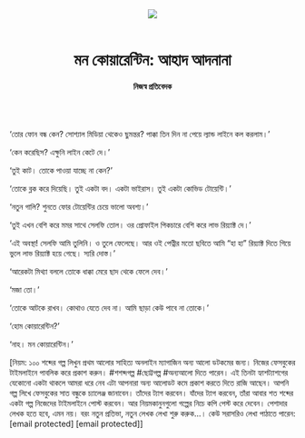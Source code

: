 <div align=center>
<img src=https://images.prothomalo.com/prothomalo-bangla/2021-01/1d75151c-eff9-4e9f-ac28-aebc4618d00f/palo_bangla_og.png />
<br><br>
<h1>মন কোয়ারেন্টিন: আহাদ আদনানা</h1>
<h4>নিজস্ব প্রতিবেদক</h4>
<br><br>
</div>

‘তোর ফোন বন্ধ কেন? সোশ্যাল মিডিয়া থেকেও ছুমন্তর? পাক্কা তিন দিন না পেয়ে ল্যান্ড লাইনে কল করলাম।’

‘কেন করেছিস? এক্ষুনি লাইন কেটে দে।’

‘তুই কাট। তোকে পাওয়া যাচ্ছে না কেন?’

‘তোকে ব্লক করে দিয়েছি। তুই একটা বদ। একটা ভাইরাস। তুই একটা কোভিড টোয়েন্টি।’

‘নতুন গালি? শুনতে ফোর টোয়েন্টির চেয়ে ভালো অবশ্য।’

‘তুই এখন বেশি করে মমর সাথে সেলফি তোল। ওর প্রোফাইল পিকচারে বেশি করে লাভ রিয়্যাক্ট দে।’

‘এই অবস্থা! সেলফি আমি তুলিনি। ও তুলে ফেলেছে। আর ওই পেত্নীর মতো ছবিতে আমি “হা হা” রিয়্যাক্ট দিতে গিয়ে ভুলে লাভ রিয়্যাক্ট হয়ে গেছে। স্যরি দোস্ত।’

‘আরেকটা মিথ্যা বললে তোকে ধাক্কা মেরে ছাদ থেকে ফেলে দেব।’

‘মজা তো।’

‘তোকে আটকে রাখব। কোথাও যেতে দেব না। আমি ছাড়া কেউ পাবে না তোকে।’

‘হোম কোয়ারেন্টিন?’

‘নাহ। মন কোয়ারেন্টিন।’

[নিয়ম: ১০০ শব্দের গল্প লিখুন প্রথম আলোর সাহিত্য অনলাইন ম্যাগাজিন অন্য আলো ডটকমের জন্য। নিজের ফেসবুকের টাইমলাইনে পাবলিক করে প্রকাশ করুন। #শশব্দগল্প #ছোট্টগল্প #অন্যআলো দিতে পারেন। এই তিনটা হ্যাশট্যাশগের যেকোনো একটা থাকলে আমরা ধরে নেব এটা আপনারা অন্য আলোডট কমে প্রকাশ করতে দিতে রাজি আছেন। আপনি গল্প লিখে ফেসবুকের সাত বন্ধুকে চ্যালেঞ্জ জানাবেন। তাঁদের ট্যাগ করবেন। যাঁদের ট্যাগ করবেন, তাঁরা আবার শত শব্দের একটা গল্প নিজেদের টাইমলাইনে পোস্ট করবেন। আর নিয়মকানুনগুলো গল্পের নিচে কপি পেস্ট করে দেবেন। পেশাদার লেখক হতে হবে, এমন নয়। বরং নতুন প্রতিভা, নতুন লেখক লেখা শুরু করুক...। কেউ সরাসরিও লেখা পাঠাতে পারেন: [email protected] [email protected]]
